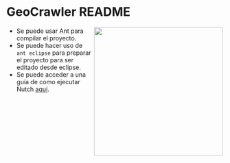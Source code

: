 GeoCrawler README
===================

<img src="http://nutch.apache.org/assets/img/nutch_logo_tm.png" align="right" width="300" />

 - Se puede usar Ant para compilar el proyecto.
 - Se puede hacer uso de `ant eclipse` para preparar el proyecto para ser editado desde eclipse. 
 - Se puede acceder a una guía de como ejecutar Nutch [aquí](https://github.com/jorcox/GeoCrawler-101Crawlers-/wiki/Manual-Nutch).
